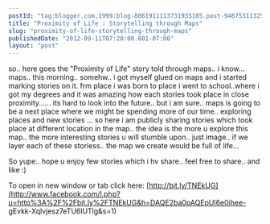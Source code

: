 ```yaml
---
postId: "tag:blogger.com,1999:blog-8061911113731935185.post-946753113253569504"
title: "Proximity of Life : Storytelling through Maps"
slug: "proximity-of-life-storytelling-through-maps"
publishedDate: "2012-09-11T07:20:00.001-07:00"
layout: "post"
---
```


so.. here goes the "Proximity of Life" story told through maps.. i know...
maps.. this morning.. somehw.. i got myself glued on maps and i started
marking stories on it. frm place i was born to place i went to school..where i
got my degrees and it was amazing how each stories took place in close
proximity...... its hard to look into the future.. but i am sure.. maps is
going to be a next place where we might be spending more of our time..
exploring places and new stories ... so here i am publicly sharing stories
which took place at different location in the map.. the idea is the more u
explore this map.. the more interesting stories u will stumble upon.. just
image.. if we layer each of these storiess.. the map we create would be full
of life...  
  
So yupe.. hope u enjoy few stories which i hv share.. feel free to share.. and
like :)  
  
To open in new window or tab click here:
[http://bit.ly/TNEkUG](http://www.facebook.com/l.php?u=http%3A%2F%2Fbit.ly%2FTNEkUG&h=DAQE2ba0pAQEpUl6e0ihee-
gEvkk-Xqlvjesz7eTU6lUTlg&s=1)  

